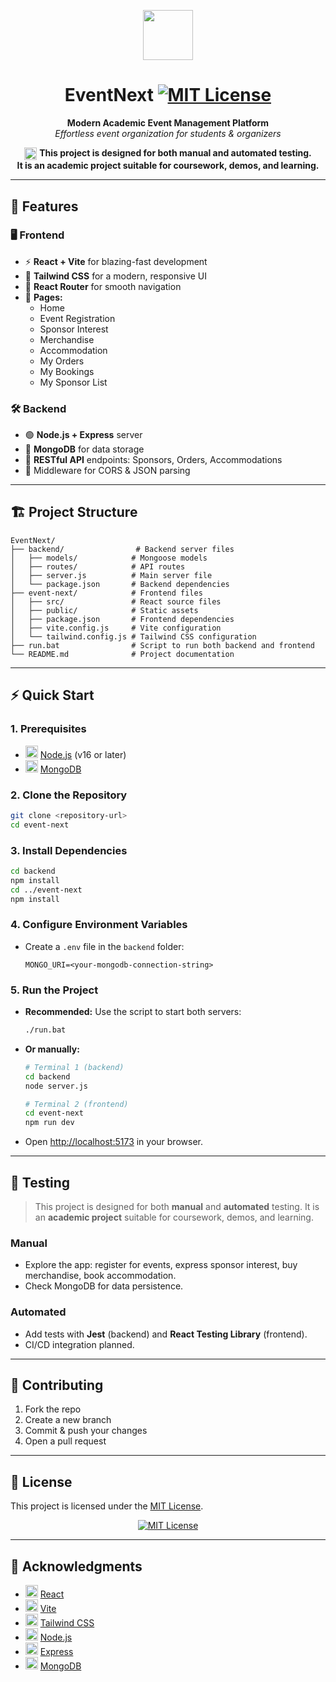 <p align="center">
  <img src="https://img.icons8.com/color/96/000000/event-accepted-tentatively.png" width="80"/>
</p>

<h1 align="center">EventNext <a href="LICENSE.md"><img src="https://img.shields.io/badge/License-MIT-yellow.svg" alt="MIT License"/></a></h1>

<p align="center">
  <b>Modern Academic Event Management Platform</b> <br/>
  <em>Effortless event organization for students & organizers</em>
</p>

<p align="center">
  <img src="https://img.icons8.com/fluency/24/000000/test-passed.png" width="20" style="vertical-align:middle;"/> <b>This project is designed for both manual and automated testing.<br>It is an academic project suitable for coursework, demos, and learning.</b>
</p>

---

## 🚀 Features

### 🖥️ Frontend
- ⚡ <b>React + Vite</b> for blazing-fast development
- 🎨 <b>Tailwind CSS</b> for a modern, responsive UI
- 🔀 <b>React Router</b> for smooth navigation
- 📄 <b>Pages:</b>
  - Home
  - Event Registration
  - Sponsor Interest
  - Merchandise
  - Accommodation
  - My Orders
  - My Bookings
  - My Sponsor List

### 🛠️ Backend
- 🟢 <b>Node.js + Express</b> server
- 🍃 <b>MongoDB</b> for data storage
- 🔗 <b>RESTful API</b> endpoints: Sponsors, Orders, Accommodations
- 🧩 Middleware for CORS & JSON parsing

---

## 🏗️ Project Structure

```text
EventNext/
├── backend/                # Backend server files
│   ├── models/            # Mongoose models
│   ├── routes/            # API routes
│   ├── server.js          # Main server file
│   └── package.json       # Backend dependencies
├── event-next/            # Frontend files
│   ├── src/               # React source files
│   ├── public/            # Static assets
│   ├── package.json       # Frontend dependencies
│   ├── vite.config.js     # Vite configuration
│   └── tailwind.config.js # Tailwind CSS configuration
├── run.bat                # Script to run both backend and frontend
└── README.md              # Project documentation
```

---

## ⚡ Quick Start

### 1. Prerequisites
- <img src="https://img.icons8.com/color/24/000000/nodejs.png" width="20"/> [Node.js](https://nodejs.org/) (v16 or later)
- <img src="https://img.icons8.com/color/24/000000/mongodb.png" width="20"/> [MongoDB](https://www.mongodb.com/)

### 2. Clone the Repository
```bash
git clone <repository-url>
cd event-next
```

### 3. Install Dependencies
```bash
cd backend
npm install
cd ../event-next
npm install
```

### 4. Configure Environment Variables
- Create a `.env` file in the `backend` folder:
  ```env
  MONGO_URI=<your-mongodb-connection-string>
  ```

### 5. Run the Project
- <b>Recommended:</b> Use the script to start both servers:
  ```bash
  ./run.bat
  ```
- <b>Or manually:</b>
  ```bash
  # Terminal 1 (backend)
  cd backend
  node server.js

  # Terminal 2 (frontend)
  cd event-next
  npm run dev
  ```

- Open [http://localhost:5173](http://localhost:5173) in your browser.

---

## 🧪 Testing

> This project is designed for both <b>manual</b> and <b>automated</b> testing. It is an <b>academic project</b> suitable for coursework, demos, and learning.

### Manual
- Explore the app: register for events, express sponsor interest, buy merchandise, book accommodation.
- Check MongoDB for data persistence.

### Automated
- Add tests with <b>Jest</b> (backend) and <b>React Testing Library</b> (frontend).
- CI/CD integration planned.

---

## 🤝 Contributing
1. Fork the repo
2. Create a new branch
3. Commit & push your changes
4. Open a pull request

---

## 📄 License

This project is licensed under the <a href="LICENSE.md">MIT License</a>.

<p align="center">
  <a href="LICENSE.md">
    <img src="https://img.shields.io/badge/License-MIT-yellow.svg" alt="MIT License" />
  </a>
</p>

---

## 🙏 Acknowledgments

- <img src="https://img.icons8.com/color/24/000000/react-native.png" width="20"/> [React](https://reactjs.org/)  
- <img src="https://img.icons8.com/color/24/000000/vite.png" width="20"/> [Vite](https://vitejs.dev/)  
- <img src="https://img.icons8.com/color/24/000000/tailwindcss.png" width="20"/> [Tailwind CSS](https://tailwindcss.com/)  
- <img src="https://img.icons8.com/color/24/000000/nodejs.png" width="20"/> [Node.js](https://nodejs.org/)  
- <img src="https://img.icons8.com/ios-filled/24/16A085/express-js.png" width="20"/> [Express](https://expressjs.com/)  
- <img src="https://img.icons8.com/color/24/000000/mongodb.png" width="20"/> [MongoDB](https://www.mongodb.com/)
